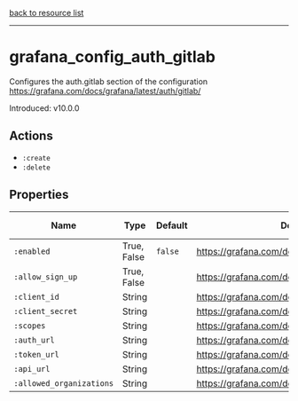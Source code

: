 [back to resource list](https://github.com/sous-chefs/grafana#resources)

---

# grafana_config_auth_gitlab

Configures the auth.gitlab section of the configuration <https://grafana.com/docs/grafana/latest/auth/gitlab/>

Introduced: v10.0.0

## Actions

- `:create`
- `:delete`

## Properties

| Name                     | Type        | Default | Description                                            | Allowed Values |
| ------------------------ | ----------- | ------- | ------------------------------------------------------ | -------------- |
| `:enabled`               | True, False | `false` | <https://grafana.com/docs/grafana/latest/auth/gitlab/> | true, false    |
| `:allow_sign_up`         | True, False |         | <https://grafana.com/docs/grafana/latest/auth/gitlab/> | true, false    |
| `:client_id`             | String      |         | <https://grafana.com/docs/grafana/latest/auth/gitlab/> |                |
| `:client_secret`         | String      |         | <https://grafana.com/docs/grafana/latest/auth/gitlab/> |                |
| `:scopes`                | String      |         | <https://grafana.com/docs/grafana/latest/auth/gitlab/> |                |
| `:auth_url`              | String      |         | <https://grafana.com/docs/grafana/latest/auth/gitlab/> |                |
| `:token_url`             | String      |         | <https://grafana.com/docs/grafana/latest/auth/gitlab/> |                |
| `:api_url`               | String      |         | <https://grafana.com/docs/grafana/latest/auth/gitlab/> |                |
| `:allowed_organizations` | String      |         | <https://grafana.com/docs/grafana/latest/auth/gitlab/> |                |
